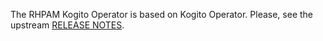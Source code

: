 The RHPAM Kogito Operator is based on Kogito Operator. 
Please, see the upstream [RELEASE NOTES](https://github.com/kiegroup/kogito-operator/blob/master/RELEASE_NOTES.md).

<!-- Remove the comment for any RHPAM JIRA exclusive 
## Enhancements  

## Bug Fixes

## Known Issues
-->